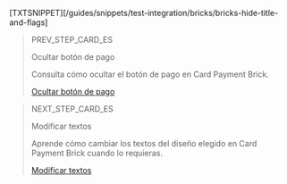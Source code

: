 [TXTSNIPPET][/guides/snippets/test-integration/bricks/bricks-hide-title-and-flags]

> PREV_STEP_CARD_ES
>
> Ocultar botón de pago
>
> Consulta cómo ocultar el botón de pago en Card Payment Brick.
>
> [Ocultar botón de pago](/developers/es/docs/checkout-bricks/card-payment-brick/additional-customization/hide-payment-button)

> NEXT_STEP_CARD_ES
>
> Modificar textos
>
> Aprende cómo cambiar los textos del diseño elegido en Card Payment Brick cuando lo requieras.
>
> [Modificar textos](/developers/es/docs/checkout-bricks/card-payment-brick/additional-customization/modify-texts)